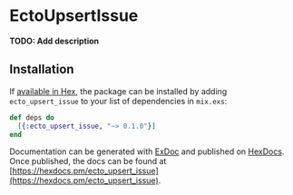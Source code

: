 # EctoUpsertIssue

**TODO: Add description**

## Installation

If [available in Hex](https://hex.pm/docs/publish), the package can be installed
by adding `ecto_upsert_issue` to your list of dependencies in `mix.exs`:

```elixir
def deps do
  [{:ecto_upsert_issue, "~> 0.1.0"}]
end
```

Documentation can be generated with [ExDoc](https://github.com/elixir-lang/ex_doc)
and published on [HexDocs](https://hexdocs.pm). Once published, the docs can
be found at [https://hexdocs.pm/ecto_upsert_issue](https://hexdocs.pm/ecto_upsert_issue).

